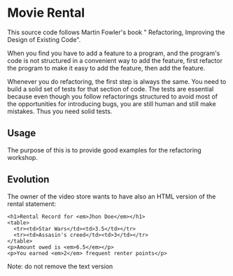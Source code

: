 Movie Rental
===========

This source code follows Martin Fowler's book " Refactoring, Improving the Design of Existing Code".

When you find you have to add a feature to a program, and the program's code is not
structured in a convenient way to add the feature, first refactor the program to make it
easy to add the feature, then add the feature.

Whenever you do refactoring, the first step is always the same.
You need to build a solid set of tests for that section of code. The tests are essential because even
though you follow refactorings structured to avoid most of the opportunities for introducing bugs,
you are still human and still make mistakes. Thus you need solid tests.

Usage
-----

The purpose of this is to provide good examples for the refactoring workshop.


Evolution
---------

The owner of the video store wants to have also an HTML version of the rental statement:

    <h1>Rental Record for <em>Jhon Doe</em></h1>
    <table>
      <tr><td>Star Wars</td><td>3.5</td></tr>
      <tr><td>Assasin's creed</td><td>3</td></tr>
    </table>
    <p>Amount owed is <em>6.5</em></p>
    <p>You earned <em>2</em> frequent renter points</p>

Note: do not remove the text version
